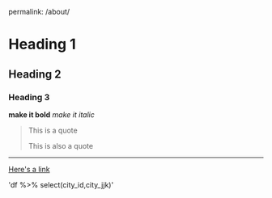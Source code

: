 permalink: /about/
# Heading 1
## Heading 2
### Heading 3

**make it bold**
*make it italic*
> This is a quote
> 
> This is also a quote

---
[Here's a link](https://marginalrevolution.com)

'df %>% 
select(city_id,city_jjk)'

